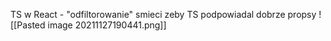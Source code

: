 
TS w React - "odfiltorowanie" smieci zeby TS podpowiadal dobrze propsy
![[Pasted image 20211127190441.png]]